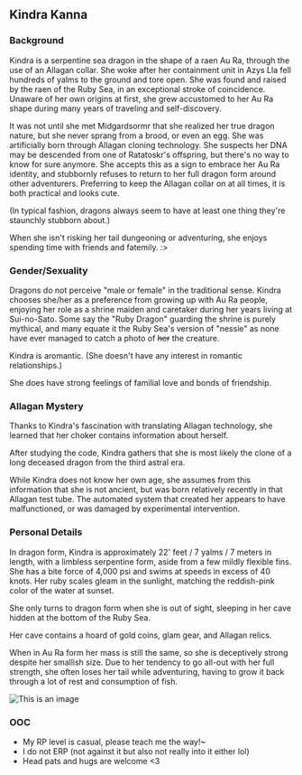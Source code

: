 ## Kindra Kanna

### Background

Kindra is a serpentine sea dragon in the shape of a raen Au Ra, through the use of an Allagan collar. She woke after her containment unit in Azys Lla fell hundreds of yalms to the ground and tore open. She was found and raised by the raen of the Ruby Sea, in an exceptional stroke of coincidence. Unaware of her own origins at first, she grew accustomed to her Au Ra shape during many years of traveling and self-discovery.

It was not until she met Midgardsormr that she realized her true dragon nature, but she never sprang from a brood, or even an egg. She was artificially born through Allagan cloning technology. She suspects her DNA may be descended from one of Ratatoskr's offspring, but there's no way to know for sure anymore. She accepts this as a sign to embrace her Au Ra identity, and stubbornly refuses to return to her full dragon form around other adventurers. Preferring to keep the Allagan collar on at all times, it is both practical and looks cute.

(In typical fashion, dragons always seem to have at least one thing they're staunchly stubborn about.)

When she isn't risking her tail dungeoning or adventuring, she enjoys spending time with friends and fatemily. :>

### Gender/Sexuality

Dragons do not perceive "male or female" in the traditional sense. Kindra chooses she/her as a preference from growing up with Au Ra people, enjoying her role as a shrine maiden and caretaker during her years living at Sui-no-Sato. Some say the "Ruby Dragon" guarding the shrine is purely mythical, and many equate it the Ruby Sea's version of "nessie" as none have ever managed to catch a photo of ~~her~~ the creature.

Kindra is aromantic. (She doesn't have any interest in romantic relationships.)

She does have strong feelings of familial love and bonds of friendship.

### Allagan Mystery

Thanks to Kindra's fascination with translating Allagan technology, she learned that her choker contains information about herself.

After studying the code, Kindra gathers that she is most likely the clone of a long deceased dragon from the third astral era.

While Kindra does not know her own age, she assumes from this information that she is not ancient, but was born relatively recently in that Allagan test tube. The automated system that created her appears to have malfunctioned, or was damaged by experimental intervention.

### Personal Details

In dragon form, Kindra is approximately 22' feet / 7 yalms / 7 meters in length, with a limbless serpentine form, aside from a few mildly flexible fins. She has a bite force of 4,000 psi and swims at speeds in excess of 40 knots. Her ruby scales gleam in the sunlight, matching the reddish-pink color of the water at sunset.

She only turns to dragon form when she is out of sight, sleeping in her cave hidden at the bottom of the Ruby Sea.

Her cave contains a hoard of gold coins, glam gear, and Allagan relics.

When in Au Ra form her mass is still the same, so she is deceptively strong despite her smallish size. Due to her tendency to go all-out with her full strength, she often loses her tail while adventuring, having to grow it back through a lot of rest and consumption of fish.

![This is an image](https://thebrowngeeks.com/wp-content/uploads/2020/10/Dragon-Listicle-Twitter.jpg)

### OOC

- My RP level is casual, please teach me the way!~
- I do not ERP (not against it but also not really into it either lol)
- Head pats and hugs are welcome <3



